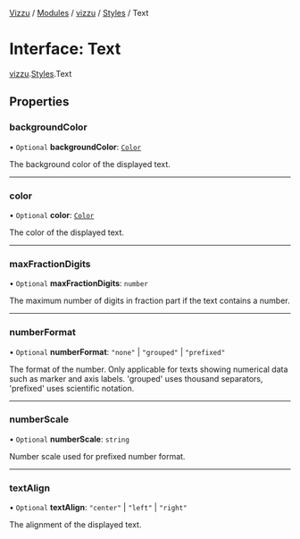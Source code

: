 [Vizzu](../README.md) / [Modules](../modules.md) / [vizzu](../modules/vizzu.md)
/ [Styles](../modules/vizzu.Styles.md) / Text

# Interface: Text

[vizzu](../modules/vizzu.md).[Styles](../modules/vizzu.Styles.md).Text

## Properties

### backgroundColor

• `Optional` **backgroundColor**: [`Color`](../modules/vizzu.Styles.md#color)

The background color of the displayed text.

______________________________________________________________________

### color

• `Optional` **color**: [`Color`](../modules/vizzu.Styles.md#color)

The color of the displayed text.

______________________________________________________________________

### maxFractionDigits

• `Optional` **maxFractionDigits**: `number`

The maximum number of digits in fraction part if the text contains a number.

______________________________________________________________________

### numberFormat

• `Optional` **numberFormat**: `"none"` | `"grouped"` | `"prefixed"`

The format of the number. Only applicable for texts showing numerical data such
as marker and axis labels. 'grouped' uses thousand separators, 'prefixed' uses
scientific notation.

______________________________________________________________________

### numberScale

• `Optional` **numberScale**: `string`

Number scale used for prefixed number format.

______________________________________________________________________

### textAlign

• `Optional` **textAlign**: `"center"` | `"left"` | `"right"`

The alignment of the displayed text.
